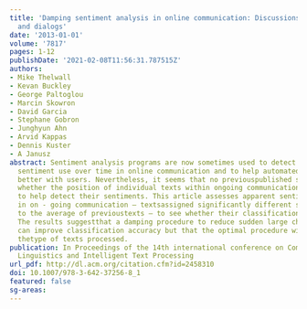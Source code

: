 ```yaml
---
title: 'Damping sentiment analysis in online communication: Discussions, monologs
  and dialogs'
date: '2013-01-01'
volume: '7817'
pages: 1-12
publishDate: '2021-02-08T11:56:31.787515Z'
authors:
- Mike Thelwall
- Kevan Buckley
- George Paltoglou
- Marcin Skowron
- David Garcia
- Stephane Gobron
- Junghyun Ahn
- Arvid Kappas
- Dennis Kuster
- A Janusz
abstract: Sentiment analysis programs are now sometimes used to detect patterns of
  sentiment use over time in online communication and to help automated systems interact
  better with users. Nevertheless, it seems that no previouspublished study has assessed
  whether the position of individual texts within ongoing communication can be exploited
  to help detect their sentiments. This article assesses apparent sentiment anomalies
  in on - going communication – textsassigned significantly different sentiment strength
  to the average of previoustexts – to see whether their classification can be improved.
  The results suggestthat a damping procedure to reduce sudden large changes in sentiment
  can improve classification accuracy but that the optimal procedure will depend on
  thetype of texts processed.
publication: In Proceedings of the 14th international conference on Computational
  Linguistics and Intelligent Text Processing
url_pdf: http://dl.acm.org/citation.cfm?id=2458310
doi: 10.1007/978-3-642-37256-8_1
featured: false
sg-areas:
---
```

